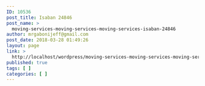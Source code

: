 ```yaml
---
ID: 10536
post_title: Isaban 24846
post_name: >
  moving-services-moving-services-moving-services-isaban-24846
author: mrgabonijeff@gmail.com
post_date: 2018-03-28 01:49:26
layout: page
link: >
  http://localhost/wordpress/moving-services-moving-services-moving-services-isaban-24846/
published: true
tags: [ ]
categories: [ ]
---
```

